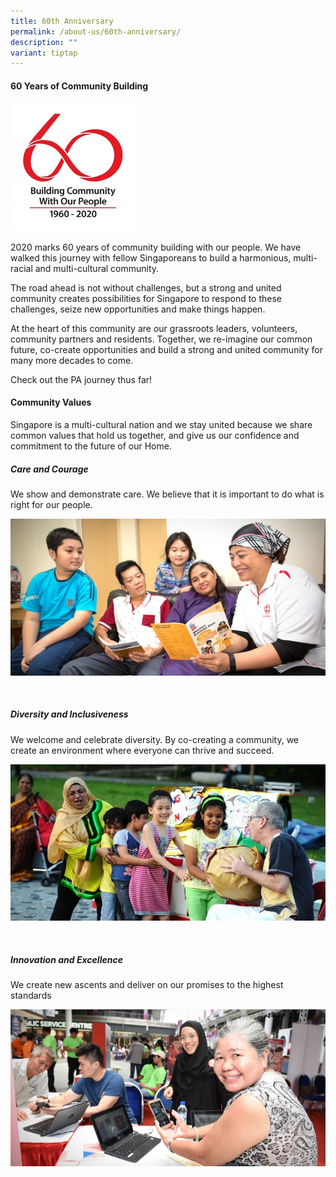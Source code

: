 ```yaml
---
title: 60th Anniversary
permalink: /about-us/60th-anniversary/
description: ""
variant: tiptap
---
```

<h4><strong>60 Years of Community Building</strong></h4>
<div class="isomer-image-wrapper">
<img style="width:200px" height="auto" width="100%" src="/images/About%20Us/60th%20Anniversary/pa60-logo-high-res462929700a1d6b0c895eff0000f6c7a3.jpg">
</div>
<p>2020 marks 60 years of community building with our people. We have walked
this journey with fellow Singaporeans to build a harmonious, multi-racial
and multi-cultural community.</p>
<p>The road ahead is not without challenges, but a strong and united community
creates possibilities for Singapore to respond to these challenges, seize
new opportunities and make things happen.</p>
<p>At the heart of this community are our grassroots leaders, volunteers,
community partners and residents. Together, we re-imagine our common future,
co-create opportunities and build a strong and united community for many
more decades to come.</p>
<p>Check out the PA journey thus far!</p>
<h4><strong>Community Values</strong></h4>
<p>Singapore is a multi-cultural nation and we stay united because we share
common values that hold us together, and give us our confidence and commitment
to the future of our Home.</p>
<h5>Care and Courage</h5>
<p>We show and demonstrate care. We believe that it is important to do what
is right for our people.</p>
<div class="isomer-image-wrapper">
<img style="width:600px" height="auto" width="100%" src="/images/About%20Us/60th%20Anniversary/Care%20and%20Courage.jpg">
</div>
<p>
<br>
</p>
<h5>Diversity and Inclusiveness</h5>
<p>We welcome and celebrate diversity. By co-creating a community, we create
an environment where everyone can thrive and succeed.</p>
<div class="isomer-image-wrapper">
<img style="width:600px" height="auto" width="100%" src="/images/About%20Us/60th%20Anniversary/Diversity%20and%20Inclusiveness.jpg">
</div>
<p>
<br>
</p>
<h5>Innovation and Excellence</h5>
<p>We create new ascents and deliver on our promises to the highest standards</p>
<div class="isomer-image-wrapper">
<img style="width:600px" height="auto" width="100%" src="/images/About%20Us/60th%20Anniversary/Innovation%20and%20Excellence.jpg">
</div>
<p></p>